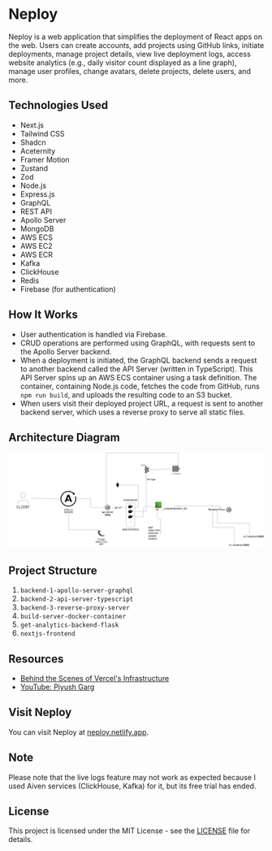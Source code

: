# Neploy

Neploy is a web application that simplifies the deployment of React apps on the web. Users can create accounts, add projects using GitHub links, initiate deployments, manage project details, view live deployment logs, access website analytics (e.g., daily visitor count displayed as a line graph), manage user profiles, change avatars, delete projects, delete users, and more.

## Technologies Used

- Next.js
- Tailwind CSS
- Shadcn
- Aceternity
- Framer Motion
- Zustand
- Zod 
- Node.js
- Express.js
- GraphQL
- REST API
- Apollo Server
- MongoDB
- AWS ECS
- AWS EC2
- AWS ECR
- Kafka
- ClickHouse
- Redis
- Firebase (for authentication)

## How It Works

- User authentication is handled via Firebase.
- CRUD operations are performed using GraphQL, with requests sent to the Apollo Server backend.
- When a deployment is initiated, the GraphQL backend sends a request to another backend called the API Server (written in TypeScript). This API Server spins up an AWS ECS container using a task definition. The container, containing Node.js code, fetches the code from GitHub, runs `npm run build`, and uploads the resulting code to an S3 bucket.
- When users visit their deployed project URL, a request is sent to another backend server, which uses a reverse proxy to serve all static files.


## Architecture Diagram

![Neploy Architecture](architecture_diagram.png)



## Project Structure

1. `backend-1-apollo-server-graphql`
2. `backend-2-api-server-typescript`
3. `backend-3-reverse-proxy-server`
4. `build-server-docker-container`
5. `get-analytics-backend-flask`
6. `nextjs-frontend`

## Resources

- [Behind the Scenes of Vercel's Infrastructure](https://vercel.com/blog/behind-the-scenes-of-vercels-infrastructure)
- [YouTube: Piyush Garg](https://www.youtube.com/watch?v=0A_JpLYG7hM)

## Visit Neploy

You can visit Neploy at [neploy.netlify.app](https://neploy.netlify.app/).

## Note

Please note that the live logs feature may not work as expected because I used Aiven services (ClickHouse, Kafka) for it, but its free trial has ended.

## License

This project is licensed under the MIT License - see the [LICENSE](LICENSE) file for details.
